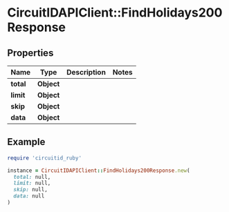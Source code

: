# CircuitIDAPIClient::FindHolidays200Response

## Properties

| Name | Type | Description | Notes |
| ---- | ---- | ----------- | ----- |
| **total** | **Object** |  |  |
| **limit** | **Object** |  |  |
| **skip** | **Object** |  |  |
| **data** | **Object** |  |  |

## Example

```ruby
require 'circuitid_ruby'

instance = CircuitIDAPIClient::FindHolidays200Response.new(
  total: null,
  limit: null,
  skip: null,
  data: null
)
```

